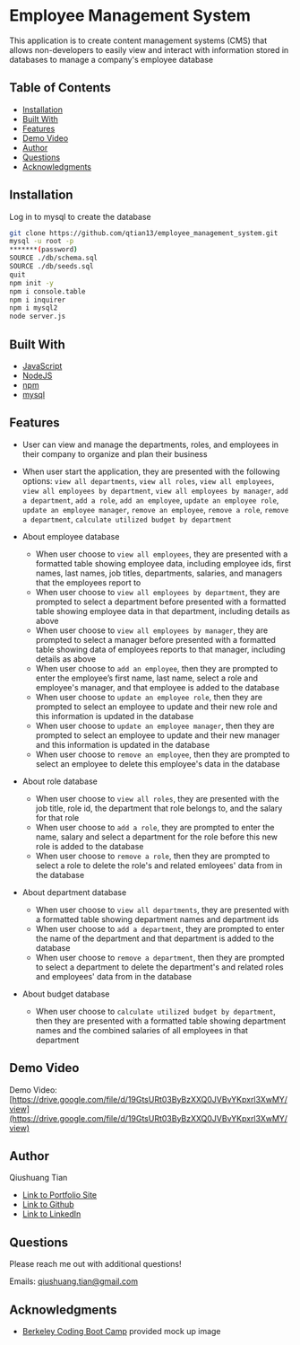 # Employee Management System
This application is to create content management systems (CMS) that allows non-developers to easily view and interact with information stored in databases to manage a company's employee database

## Table of Contents
* [Installation](#installation)
* [Built With](#built-with)
* [Features](#features)
* [Demo Video](#demo-video)
* [Author](#author)
* [Questions](#questions)
* [Acknowledgments](#acknowledgments)

## Installation
Log in to mysql to create the database
```bash
git clone https://github.com/qtian13/employee_management_system.git
mysql -u root -p
*******(password)
SOURCE ./db/schema.sql
SOURCE ./db/seeds.sql
quit
npm init -y
npm i console.table
npm i inquirer
npm i mysql2
node server.js
```
## Built With
* [JavaScript](https://www.javascript.com/)
* [NodeJS](https://nodejs.org/en/)
* [npm](https://www.npmjs.com/)
* [mysql](https://www.mysql.com/)

## Features
* User can view and manage the departments, roles, and employees in their company to organize and plan their business
* When user start the application, they are presented with the following options: `view all departments`, `view all roles`, `view all employees`, `view all employees by department`, `view all employees by manager`, `add a department`, `add a role`, `add an employee`, `update an employee role`, `update an employee manager`, `remove an employee`, `remove a role`, `remove a department`, `calculate utilized budget by department`

* About employee database
    * When user choose to `view all employees`, they are presented with a formatted table showing employee data, including employee ids, first names, last names, job titles, departments, salaries, and managers that the employees report to
    * When user choose to `view all employees by department`, they are prompted to select a department before presented with a formatted table showing employee data in that department, including details as above
    * When user choose to `view all employees by manager`, they are prompted to select a manager before presented with a formatted table showing data of employees reports to that manager, including details as above
    * When user choose to `add an employee`, then they are prompted to enter the employee’s first name, last name, select a role and employee's manager, and that employee is added to the database
    * When user choose to `update an employee role`, then they are prompted to select an employee to update and their new role and this information is updated in the database 
    * When user choose to `update an employee manager`, then they are prompted to select an employee to update and their new manager and this information is updated in the database
    * When user choose to `remove an employee`, then they are prompted to select an employee to delete this employee's data in the database
* About role database
    * When user choose to `view all roles`, they are presented with the job title, role id, the department that role belongs to, and the salary for that role
    * When user choose to `add a role`, they are prompted to enter the name, salary and select a department for the role before this new role is added to the database
    * When user choose to `remove a role`, then they are prompted to select a role to delete the role's and related emloyees' data from in the database
* About department database
    * When user choose to `view all departments`, they are presented with a formatted table showing department names and department ids
    * When user choose to `add a department`, they are prompted to enter the name of the department and that department is added to the database
    * When user choose to `remove a department`, then they are prompted to select a department to delete the department's and related roles and employees' data from in the database
* About budget database
    * When user choose to `calculate utilized budget by department`, then they are presented with a formatted table showing department names and the combined salaries of all employees in that department


## Demo Video
Demo Video: [https://drive.google.com/file/d/19GtsURt03ByBzXXQ0JVBvYKpxrl3XwMY/view](https://drive.google.com/file/d/19GtsURt03ByBzXXQ0JVBvYKpxrl3XwMY/view)

## Author
Qiushuang Tian
- [Link to Portfolio Site](https://qtian13.github.io/myPortfolio/)
- [Link to Github](https://github.com/qtian13)
- [Link to LinkedIn](https://www.linkedin.com/in/qiushuang-tian-a9754248/)

## Questions
Please reach me out with additional questions!

Emails: qiushuang.tian@gmail.com

## Acknowledgments
- [Berkeley Coding Boot Camp](https://bootcamp.berkeley.edu/coding/) provided mock up image






